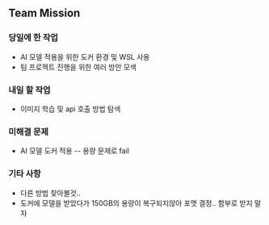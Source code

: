 ## Team Mission

### 당일에 한 작업
- AI 모델 적용을 위한 도커 환경 및 WSL 사용
- 팀 프로젝트 진행을 위한 여러 방안 모색

### 내일 할 작업
- 이미지 학습 및 api 호출 방법 탐색

### 미해결 문제
- AI 모델 도커 적용 -- 용량 문제로 fail

### 기타 사항
- 다른 방법 찾아볼것..
- 도커에 모델을 받았다가 150GB의 용량이 복구되지않아 포맷 결정.. 함부로 받지 말자

